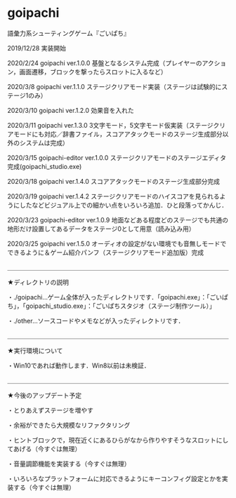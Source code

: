 # goipachi
語彙力系シューティングゲーム『ごいぱち』


2019/12/28 実装開始

2020/2/24 goipachi ver.1.0.0 基盤となるシステム完成（プレイヤーのアクション，画面遷移，ブロックを撃ったらスロットに入るなど）

2020/3/8 goipachi ver.1.1.0 ステージクリアモード実装（ステージは試験的にステージ1のみ）

2020/3/10 goipachi ver.1.2.0 効果音を入れた

2020/3/11 goipachi ver.1.3.0 3文字モード，5文字モード仮実装（ステージクリアモードにも対応／辞書ファイル，スコアアタックモードのステージ生成部分以外のシステムは完成）

2020/3/15 goipachi-editor ver.1.0.0 ステージクリアモードのステージエディタ完成(goipachi_studio.exe) 

2020/3/18 goipachi ver.1.4.0 スコアアタックモードのステージ生成部分完成

2020/3/19 goipachi ver.1.4.2 ステージクリアモードのハイスコアを見られるようにしたなどビジュアル上での細かい点をいろいろ追加．ひと段落ってかんじ．

2020/3/23 goipachi-editor ver.1.0.9 地面などある程度どのステージでも共通の地形だけ設置してあるデータをステージ0として用意（読み込み用）

2020/3/25 goipachi ver.1.5.0 オーディオの設定がない環境でも音無しモードでできるように＆ゲーム紹介パンフ（ステージクリアモード追加版）完成

＿＿＿＿＿＿＿＿＿＿＿＿＿＿＿＿＿＿＿＿＿＿＿＿＿＿＿＿＿＿＿＿＿＿＿＿

★ディレクトリの説明

・./goipachi…ゲーム全体が入ったディレクトリです．「goipachi.exe」：「ごいぱち」，「goipachi_studio.exe」：「ごいぱちスタジオ（ステージ制作ツール）」

・./other…ソースコードやメモなどが入ったディレクトリです．

＿＿＿＿＿＿＿＿＿＿＿＿＿＿＿＿＿＿＿＿＿＿＿＿＿＿＿＿＿＿＿＿＿＿＿＿

★実行環境について


・Win10であれば動作します．Win8以前は未検証．

＿＿＿＿＿＿＿＿＿＿＿＿＿＿＿＿＿＿＿＿＿＿＿＿＿＿＿＿＿＿＿＿＿＿＿＿

★今後のアップデート予定


・とりあえずステージを増やす

・余裕ができたら大規模なリファクタリング

・ヒントブロックで，現在近くにあるひらがなから作りやすそうなスロットにしてあげる（今すぐは無理）

・音量調節機能を実装する（今すぐは無理）

・いろいろなプラットフォームに対応できるようにキーコンフィグ設定とかを実装する（今すぐは無理）
